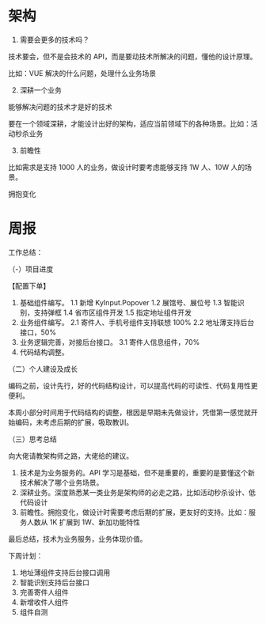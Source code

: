 # 架构

1. 需要会更多的技术吗？

技术要会，但不是会技术的 API，而是要动技术所解决的问题，懂他的设计原理。

比如：VUE 解决的什么问题，处理什么业务场景

2. 深耕一个业务

能够解决问题的技术才是好的技术

要在一个领域深耕，才能设计出好的架构，适应当前领域下的各种场景。比如：活动秒杀业务

3. 前瞻性

比如需求是支持 1000 人的业务，做设计时要考虑能够支持 1W 人、10W 人的场景。

拥抱变化

# 周报

工作总结：

（-）项目进度

【配置下单】

1. 基础组件编写。
   1.1 新增 KyInput.Popover
   1.2 展馆号、展位号
   1.3 智能识别，支持弹框
   1.4 省市区组件开发
   1.5 指定地址组件开发
2. 业务组件编写。
   2.1 寄件人、手机号组件支持联想 100%
   2.2 地址薄支持后台接口，50%
3. 业务逻辑完善，对接后台接口。
   3.1 寄件人信息组件，70%
4. 代码结构调整。

（二）个人建设及成长

编码之前，设计先行，好的代码结构设计，可以提高代码的可读性、代码复用性更便利。

本周小部分时间用于代码结构的调整，根因是早期未先做设计，凭借第一感觉就开始编码，未考虑后期的扩展，吸取教训。

（三）思考总结

向大佬请教架构师之路，大佬给的建议。

1. 技术是为业务服务的。API 学习是基础，但不是重要的，重要的是要懂这个新技术解决了哪个业务场景。
2. 深耕业务。深度熟悉某一类业务是架构师的必走之路，比如活动秒杀设计、低代码设计
3. 前瞻性。拥抱变化，做设计时需要考虑后期的扩展，更友好的支持。比如：服务人数从 1K 扩展到 1W、新加功能特性

最后总结，技术为业务服务，业务体现价值。

下周计划：

1. 地址薄组件支持后台接口调用
2. 智能识别支持后台接口
3. 完善寄件人组件
4. 新增收件人组件
5. 组件自测
